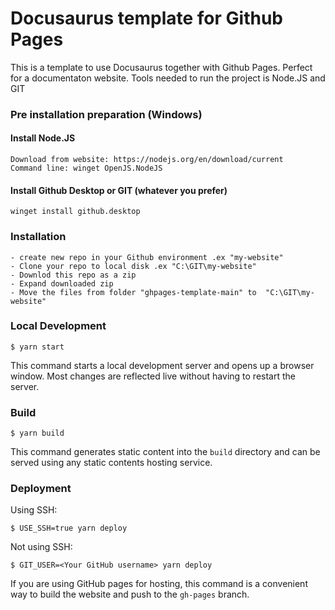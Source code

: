 # Docusaurus template for Github Pages

This is a template to use Docusaurus together with Github Pages. Perfect for a documentaton website. Tools needed to run the project is Node.JS and GIT

### Pre installation preparation (Windows)

#### Install Node.JS
```
Download from website: https://nodejs.org/en/download/current
Command line: winget OpenJS.NodeJS
```

#### Install Github Desktop or GIT (whatever you prefer)
```
winget install github.desktop
```

### Installation

```
- create new repo in your Github environment .ex "my-website"
- Clone your repo to local disk .ex "C:\GIT\my-website"
- Downlod this repo as a zip
- Expand downloaded zip
- Move the files from folder "ghpages-template-main" to  "C:\GIT\my-website"
```

### Local Development

```
$ yarn start
``` 

This command starts a local development server and opens up a browser window. Most changes are reflected live without having to restart the server.

### Build

```
$ yarn build
```

This command generates static content into the `build` directory and can be served using any static contents hosting service.

### Deployment

Using SSH:

```
$ USE_SSH=true yarn deploy
```

Not using SSH:

```
$ GIT_USER=<Your GitHub username> yarn deploy
```

If you are using GitHub pages for hosting, this command is a convenient way to build the website and push to the `gh-pages` branch.
